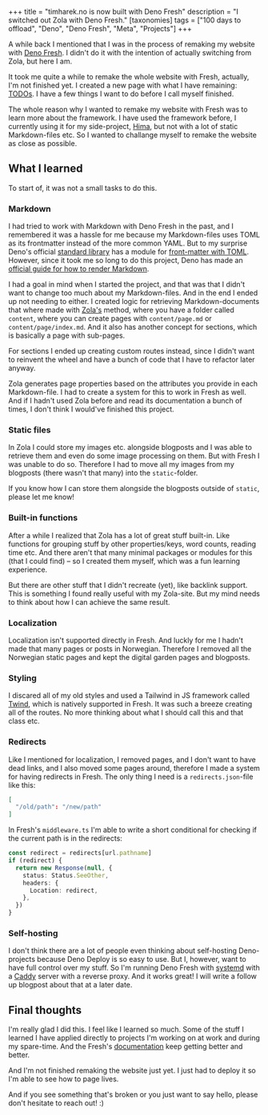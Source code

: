 +++
title = "timharek.no is now built with Deno Fresh"
description = "I switched out Zola with Deno Fresh."
[taxonomies]
tags = ["100 days to offload", "Deno", "Deno Fresh", "Meta", "Projects"]
+++

A while back I mentioned that I was in the process of remaking my website with
[Deno Fresh](https://fresh.deno.dev). I didn't do it with the intention of
actually switching from Zola, but here I am.

It took me quite a while to remake the whole website with Fresh, actually, I'm
not finished yet. I created a new page with what I have remaining:
[TODOs](/todo). I have a few things I want to do before I call myself finished.

The whole reason why I wanted to remake my website with Fresh was to learn more
about the framework. I have used the framework before, I currently using it for
my side-project, [Hima](https://sr.ht/~timharek/hima/), but not with a lot of
static Markdown-files etc. So I wanted to challange myself to remake the website
as close as possible.

## What I learned

To start of, it was not a small tasks to do this.

### Markdown

I had tried to work with Markdown with Deno Fresh in the past, and I remembered
it was a hassle for me because my Markdown-files uses TOML as its frontmatter
instead of the more common YAML. But to my surprise Deno's official [standard
library][deno_std] has a module for [front-matter with TOML][deno_toml].
However, since it took me so long to do this project, Deno has made an [official
guide for how to render Markdown][deno_md].

I had a goal in mind when I started the project, and that was that I didn't want
to change too much about my Markdown-files. And in the end I ended up not
needing to either. I created logic for retrieving Markdown-documents that where
made with [Zola's][zola] method, where you have a folder called `content`, where
you can create pages with `content/page.md` or `content/page/index.md`. And it
also has another concept for sections, which is basically a page with sub-pages.

For sections I ended up creating custom routes instead, since I didn't want to
reinvent the wheel and have a bunch of code that I have to refactor later
anyway.

Zola generates page properties based on the attributes you provide in each
Markdown-file. I had to create a system for this to work in Fresh as well. And
if I hadn't used Zola before and read its documentation a bunch of times, I
don't think I would've finished this project.

### Static files

In Zola I could store my images etc. alongside blogposts and I was able to
retrieve them and even do some image processing on them. But with Fresh I was
unable to do so. Therefore I had to move all my images from my blogposts (there
wasn't that many) into the `static`-folder.

If you know how I can store them alongside the blogposts outside of `static`,
please let me know!

### Built-in functions

After a while I realized that Zola has a lot of great stuff built-in. Like
functions for grouping stuff by other properties/keys, word counts, reading time
etc. And there aren't that many minimal packages or modules for this (that I
could find) – so I created them myself, which was a fun learning experience.

But there are other stuff that I didn't recreate (yet), like backlink support.
This is something I found really useful with my Zola-site. But my mind needs to
think about how I can achieve the same result.

### Localization

Localization isn't supported directly in Fresh. And luckly for me I hadn't made
that many pages or posts in Norwegian. Therefore I removed all the Norwegian
static pages and kept the digital garden pages and blogposts.

### Styling

I discared all of my old styles and used a Tailwind in JS framework called
[Twind][twind], which is natively supported in Fresh. It was such a breeze
creating all of the routes. No more thinking about what I should call this and
that class etc.

### Redirects

Like I mentioned for localization, I removed pages, and I don't want to have
dead links, and I also moved some pages around, therefore I made a system for
having redirects in Fresh. The only thing I need is a `redirects.json`-file like
this:

```json
[
  "/old/path": "/new/path"
]
```

In Fresh's `middleware.ts` I'm able to write a short conditional for checking if
the current path is in the redirects:

```ts
const redirect = redirects[url.pathname]
if (redirect) {
  return new Response(null, {
    status: Status.SeeOther,
    headers: {
      Location: redirect,
    },
  })
}
```

### Self-hosting

I don't think there are a lot of people even thinking about self-hosting
Deno-projects because Deno Deploy is so easy to use. But I, however, want to
have full control over my stuff. So I'm running Deno Fresh with
[systemd][systemd] with a [Caddy][caddy] server with a reverse proxy. And it
works great! I will write a follow up blogpost about that at a later date.

## Final thoughts

I'm really glad I did this. I feel like I learned so much. Some of the stuff I
learned I have applied directly to projects I'm working on at work and during my
spare-time. And the Fresh's [documentation][fresh_docs] keep getting better and
better.

And I'm not finished remaking the website just yet. I just had to deploy it so
I'm able to see how to page lives.

And if you see something that's broken or you just want to say hello, please
don't hesitate to reach out! :)

[deno_std]: https://deno.land/std
[deno_toml]: https://deno.land/std@0.198.0/front_matter/toml.ts
[deno_md]: https://fresh.deno.dev/docs/examples/rendering-markdown
[twind]: https://twind.style/
[fresh_docs]: https://fresh.deno.dev/docs/introduction
[zola]: https://www.getzola.org/
[systemd]: https://en.wikipedia.org/wiki/Systemd
[caddy]: https://caddyserver.com/
